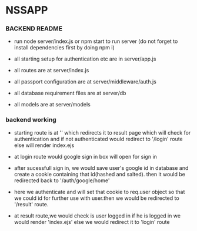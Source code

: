 # NSSAPP

### BACKEND README
- run node server/index.js or npm start to run server (do not forget to install dependencies first by doing npm i)

- all starting setup for authentication etc are in server/app.js

- all routes are at server/index.js

- all passport configuration are at server/middleware/auth.js

- all database requirement files are at server/db

- all models are at server/models

### backend working

- starting route is at '' which redirects it to result page which will check for authentication and if not authenticated would redirect to '/login' route else will render index.ejs

- at login route would google sign in box will open for sign in

- after sucessfull sign in, we would save user's google id in database and create a cookie containing that id(hashed and salted). then it would be redirected back to '/auth/google/home'

- here we authenticate and will set that cookie to req.user object so that we could id for further use with user.then we would be redirected to '/result' route.

- at result route,we would check is user logged in if he is logged in we would render 'index.ejs' else we would redirect it to 'login' route
